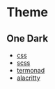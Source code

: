 # Theme

## One Dark

- [css](./css/theme.css)
- [scss](./css/theme.scss)
- [termonad](./termonad/Theme.hs)
- [alacritty](./alacritty/theme.yaml)
